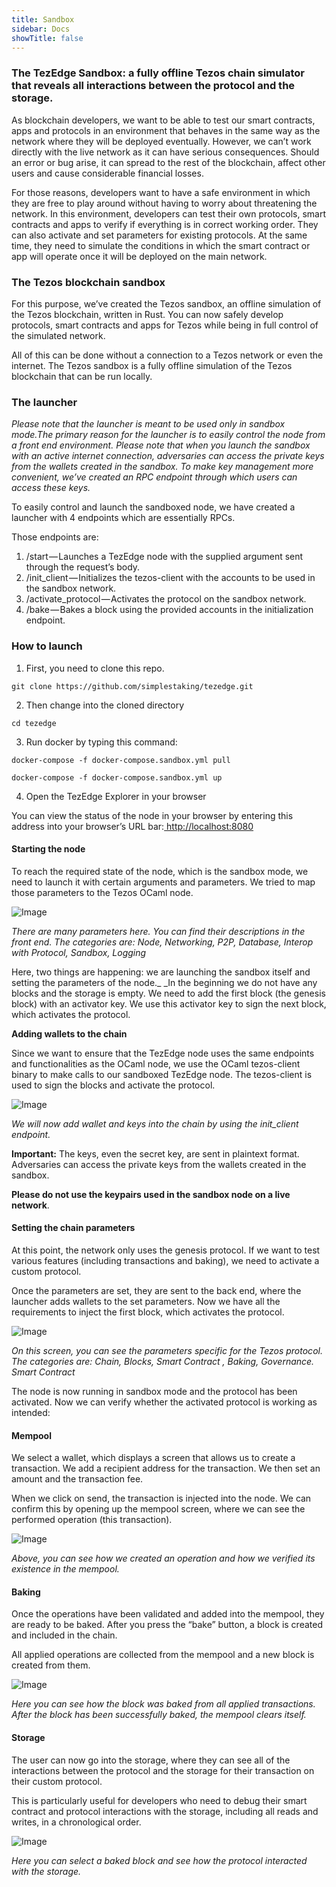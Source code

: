 ```yaml
---
title: Sandbox
sidebar: Docs
showTitle: false
---
```



### **The TezEdge Sandbox: a fully offline Tezos chain simulator that reveals all interactions between the protocol and the storage.**

As blockchain developers, we want to be able to test our smart contracts, apps and protocols in an environment that behaves in the same way as the network where they will be deployed eventually. However, we can’t work directly with the live network as it can have serious consequences. Should an error or bug arise, it can spread to the rest of the blockchain, affect other users and cause considerable financial losses.

For those reasons, developers want to have a safe environment in which they are free to play around without having to worry about threatening the network. In this environment, developers can test their own protocols, smart contracts and apps to verify if everything is in correct working order. They can also activate and set parameters for existing protocols. At the same time, they need to simulate the conditions in which the smart contract or app will operate once it will be deployed on the main network.


### **The Tezos blockchain sandbox**

For this purpose, we’ve created the Tezos sandbox, an offline simulation of the Tezos blockchain, written in Rust. You can now safely develop protocols, smart contracts and apps for Tezos while being in full control of the simulated network.

All of this can be done without a connection to a Tezos network or even the internet. The Tezos sandbox is a fully offline simulation of the Tezos blockchain that can be run locally.


### **The launcher**

_Please note that the launcher is meant to be used only in sandbox mode.The primary reason for the launcher is to easily control the node from a front end environment. Please note that when you launch the sandbox with an active internet connection, adversaries can access the private keys from the wallets created in the sandbox. To make key management more convenient, we’ve created an RPC endpoint through which users can access these keys._

To easily control and launch the sandboxed node, we have created a launcher with 4 endpoints which are essentially RPCs.

Those endpoints are:



1. /start — Launches a TezEdge node with the supplied argument sent through the request’s body.
2. /init_client — Initializes the tezos-client with the accounts to be used in the sandbox network.
3. /activate_protocol — Activates the protocol on the sandbox network.
4. /bake — Bakes a block using the provided accounts in the initialization endpoint.


### **How to launch**



1. First, you need to clone this repo.

```git clone https://github.com/simplestaking/tezedge.git```

2. Then change into the cloned directory

```cd tezedge```

3. Run docker by typing this command:

```docker-compose -f docker-compose.sandbox.yml pull```

```docker-compose -f docker-compose.sandbox.yml up```

4. Open the TezEdge Explorer in your browser

You can view the status of the node in your browser by entering this address into your browser’s URL bar:[ http://localhost:8080](http://localhost:8080/)


#### **Starting the node**

To reach the required state of the node, which is the sandbox mode, we need to launch it with certain arguments and parameters. We tried to map those parameters to the Tezos OCaml node.


![Image](../../static/images/sandbox1.gif "Parameters")

*There are many parameters here. You can find their descriptions in the front end. The categories are: Node, Networking, P2P, Database, Interop with Protocol, Sandbox, Logging*

Here, two things are happening: we are launching the sandbox itself and setting the parameters of the node._ _In the beginning we do not have any blocks and the storage is empty. We need to add the first block (the genesis block) with an activator key. We use this activator key to sign the next block, which activates the protocol.

**Adding wallets to the chain**

Since we want to ensure that the TezEdge node uses the same endpoints and functionalities as the OCaml node, we use the OCaml tezos-client binary to make calls to our sandboxed TezEdge node. The tezos-client is used to sign the blocks and activate the protocol.



![Image](../../static/images/sandbox2.gif)

*We will now add wallet and keys into the chain by using the init_client endpoint.*

**Important:** The keys, even the secret key, are sent in plaintext format. Adversaries can access the private keys from the wallets created in the sandbox.

**Please do not use the keypairs used in the sandbox node on a live network**.


#### **Setting the chain parameters**

At this point, the network only uses the genesis protocol. If we want to test various features (including transactions and baking), we need to activate a custom protocol.

Once the parameters are set, they are sent to the back end, where the launcher adds wallets to the set parameters. Now we have all the requirements to inject the first block, which activates the protocol.


![Image](../../static/images/sandbox3.gif)


*On this screen, you can see the parameters specific for the Tezos protocol. The categories are: Chain, Blocks, Smart Contract , Baking, Governance. Smart Contract*

The node is now running in sandbox mode and the protocol has been activated. Now we can verify whether the activated protocol is working as intended:


#### **Mempool**

We select a wallet, which displays a screen that allows us to create a transaction. We add a recipient address for the transaction. We then set an amount and the transaction fee.

When we click on send, the transaction is injected into the node. We can confirm this by opening up the mempool screen, where we can see the performed operation (this transaction).

![Image](../../static/images/sandbox4.gif)

*Above, you can see how we created an operation and how we verified its existence in the mempool.*


#### **Baking**

Once the operations have been validated and added into the mempool, they are ready to be baked. After you press the “bake” button, a block is created and included in the chain.

All applied operations are collected from the mempool and a new block is created from them.

![Image](../../static/images/sandbox5.gif)


*Here you can see how the block was baked from all applied transactions. After the block has been successfully baked, the mempool clears itself.*


#### **Storage**

The user can now go into the storage, where they can see all of the interactions between the protocol and the storage for their transaction on their custom protocol.

This is particularly useful for developers who need to debug their smart contract and protocol interactions with the storage, including all reads and writes, in a chronological order.


![Image](../../static/images/sandbox6.gif)

*Here you can select a baked block and see how the protocol interacted with the storage.*



